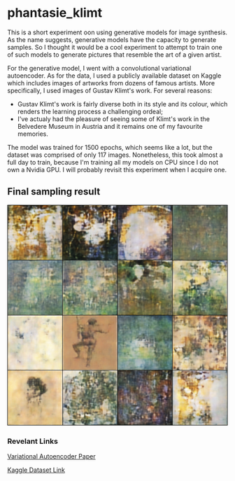# phantasie_klimt

This is a short experiment oon using generative models for image synthesis. As the name suggests, generative models have the capacity to generate samples. So I thought it would be a cool experiment to attempt to train one of such models to generate pictures that resemble the art of a given artist.

For the generative model, I went with a convolutional variational autoencoder. As for the data, I used a publicly available dataset on Kaggle which includes images of artworks from dozens of famous artists. More specifically, I used images of Gustav Klimt's work. For several reasons:

* Gustav Klimt's work is fairly diverse both in its style and its colour, which renders the learning process a challenging ordeal;
* I've actualy had the pleasure of seeing some of Klimt's work in the Belvedere Museum in Austria and it remains one of my favourite memories.

The model was trained for 1500 epochs, which seems like a lot, but the dataset was comprised of only 117 images. Nonetheless, this took almost a full day to train, because I'm training all my models on CPU since I do not own a Nvidia GPU. I will probably revisit this experiment when I acquire one.

## Final sampling result

![Samples generated by the VAE](1500.png)

### Revelant Links

[Variational Autoencoder Paper](https://arxiv.org/abs/1312.6114)

[Kaggle Dataset Link](https://www.kaggle.com/ikarus777/best-artworks-of-all-time)
